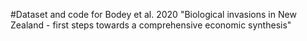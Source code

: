 #Dataset and code for Bodey et al. 2020 "Biological invasions in New Zealand - first steps towards a comprehensive economic synthesis"
